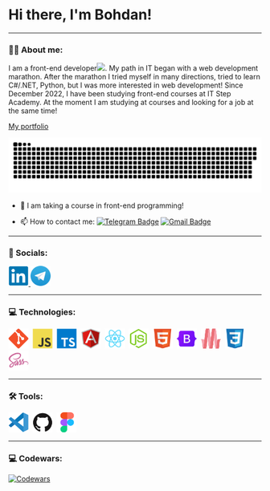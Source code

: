 # Hi there, I'm Bohdan!

---

### :man_technologist: About me:

I am a front-end developer<img src="https://media.giphy.com/media/WUlplcMpOCEmTGBtBW/giphy.gif" width="30px">. My path in IT began with a web development marathon. After the marathon I tried myself in many directions, tried to learn C#/.NET, Python, but I was more interested in web development! Since December 2022, I have been studying front-end courses at IT Step Academy. At the moment I am studying at courses and looking for a job at the same time!

<a href="https://bohdan-007.github.io/portfolio/" target="_blank">My portfolio</a>

<p align="center">
 <img width="600" src="assets/github-snake.svg" alt="snake"/>
</p>

- :seedling: I am taking a course in front-end programming!

- :mailbox: How to contact me: [![Telegram Badge](https://img.shields.io/badge/-Bohdan-blue?style=flat&logo=Telegram&logoColor=white)](https://t.me/b_o_s_ik)
  [![Gmail Badge](https://img.shields.io/badge/-Gmail-red?style=flat&logo=Gmail&logoColor=white)](mailto:elsetech133718@gmail.com)

---

### 🤝 Socials:

  <div id="badges">
    <a href="https://www.linkedin.com/in/bohdan-boliubash-1b5b29279" target="_blank">
      <img src="./assets/icons/linkedin-original.svg" width="40" height="40" alt="LinkedIn" />
    </a>
    <a href="https://t.me/b_o_s_ik" target="_blank">
      <img src="./assets/icons/telegram-original.webp" width="40" height="40" alt="Telegram" />
    </a>
  </div>

---

### 💻 Technologies:

<div>
  <img src="./assets/icons/git-original.svg" title="Git" alt="Git" width="40" height="40"/>&nbsp;
  <img src="./assets/icons/javascript-original.svg" title="JavaScript" alt="JavaScript" width="40" height="40"/>&nbsp;
  <img src="https://github.com/devicons/devicon/blob/master/icons/typescript/typescript-original.svg" title="TypeScript" alt="TypeScript" width="40" height="40"/>&nbsp;
  <img src="https://github.com/devicons/devicon/blob/master/icons/angularjs/angularjs-original.svg" title="Angular" alt="Angular" width="40" height="40"/>&nbsp;
  <img src="https://github.com/devicons/devicon/blob/master/icons/react/react-original.svg" title="React" alt="React" width="40" height="40"/>&nbsp;
  <img src="https://github.com/devicons/devicon/blob/master/icons/nodejs/nodejs-original.svg" title="Node.js" alt="Node.js" width="40" height="40"/>&nbsp;
  <img src="./assets/icons/html5-original.svg" title="HTML5" alt="HTML5" width="40" height="40"/>&nbsp;
  <img src="./assets/icons/bootstrap-original.svg " title="Bootstrap" alt="Bootstrap" width="40" height="40"/>&nbsp;
  <img src="./assets/icons/materialize-original.svg" title="Materialize" alt="Materialize" width="40" height="40"/>&nbsp;
  <img src="./assets/icons/css3-original.svg" title="CSS" alt="CSS" width="40" height="40"/>&nbsp;
  <img src="./assets/icons/sass-original.svg" title="SASS/SCSS" alt="SASS/SCSS" width="40" height="40"/>&nbsp;
</div>

---

### 🛠 Tools:

<div>
  <img src="./assets/icons/vscode-original.svg" title="VSCode" alt="VSCode" width="40" height="40"/>&nbsp;
  <img src="./assets/icons/github-original.svg" title="GitHub" alt="GitHub" width="40" height="40"/>&nbsp;
  <img src="./assets/icons/figma-original.svg" title="Figma" alt="Figma" width="40" height="40"/>&nbsp;
</div>

---

### 💻 Codewars:

<a href="https://www.codewars.com/users/Bohdan-007" target="_blank">
      <img src="https://www.codewars.com/users/Bohdan-007/badges/large" width="400" height="50" alt="Codewars" />
</a>
